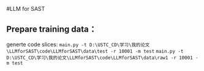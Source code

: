 #LLM for SAST
## Prepare training data：
generte code slices:
`main.py -t D:\USTC_CD\学习\我的论文\LLMforSAST\code\LLMforSAST\data\test -r 10001 -m test`
`main.py -t D:\USTC_CD\学习\我的论文\LLMforSAST\code\LLMforSAST\data\raw1 -r 10001 -m test`

